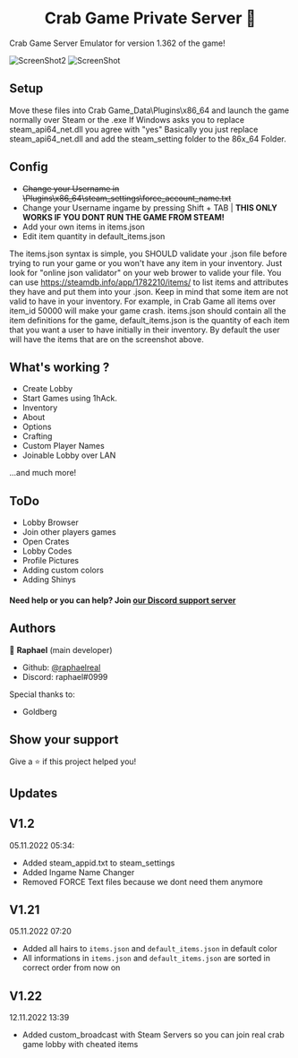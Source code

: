 <h1 align="center">Crab Game Private Server 👋</h1>

Crab Game Server Emulator for version 1.362 of the game!

![ScreenShot2](https://cdn.discordapp.com/attachments/1036859677151072339/1038337400356749322/Screenshot_126.png)
![ScreenShot](https://cdn.discordapp.com/attachments/1038007561431031818/1038067285446901800/Screenshot_120.png) 

## Setup
Move these files into Crab Game_Data\Plugins\x86_64 and launch the game normally over Steam or the .exe
If Windows asks you to replace steam_api64_net.dll you agree with "yes"
Basically you just replace steam_api64_net.dll and add the steam_setting
folder to the 86x_64 Folder.

## Config

- ~~Change your Username in \Plugins\x86_64\steam_settings\force_account_name.txt~~
- Change your Username ingame by pressing Shift + TAB | **THIS ONLY WORKS IF YOU DONT RUN THE GAME FROM STEAM!**
- Add your own items in items.json
- Edit item quantity in default_items.json

The items.json syntax is simple, you SHOULD validate your .json file before trying to run your game or you won't have any item in your inventory. Just look for "online json validator" on your web brower to valide your file.
You can use https://steamdb.info/app/1782210/items/ to list items and attributes they have and put them into your .json.
Keep in mind that some item are not valid to have in your inventory. For example, in Crab Game all items over item_id 50000 will make your game crash.
items.json should contain all the item definitions for the game, default_items.json is the quantity of each item that you want a user to have initially in their inventory. By default the user will have the items that are on the screenshot above.


## What's working ?
  - Create Lobby
  - Start Games using 1hAck.
  - Inventory
  - About
  - Options
  - Crafting
  - Custom Player Names
  - Joinable Lobby over LAN

...and much more!


## ToDo

- Lobby Browser
- Join other players games
- Open Crates
- Lobby Codes
- Profile Pictures
- Adding custom colors
- Adding Shinys



#### Need help or you can help? Join [our Discord support server](https://discord.gg/RJSVxe9MP9)




## Authors

👤 **Raphael** (main developer)

* Github: [@raphaelreal](https://github.com/raphaelreal)
* Discord: raphael#0999

Special thanks to:
- Goldberg

## Show your support

Give a ⭐️ if this project helped you!

## Updates

## V1.2
05.11.2022 05:34:
- Added steam_appid.txt to steam_settings
- Added Ingame Name Changer
- Removed FORCE Text files because we dont need them anymore

## V1.21
05.11.2022 07:20
- Added all hairs to `items.json` and `default_items.json` in default color
- All informations in `items.json` and `default_items.json` are sorted in correct order from now on

## V1.22
12.11.2022 13:39
- Added custom_broadcast with Steam Servers so you can join real crab game lobby with cheated items

